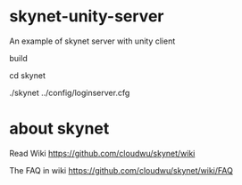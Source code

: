 # skynet-unity-server
An example of skynet server with unity client

build

cd skynet

./skynet ../config/loginserver.cfg

# about skynet

Read Wiki https://github.com/cloudwu/skynet/wiki

The FAQ in wiki https://github.com/cloudwu/skynet/wiki/FAQ
